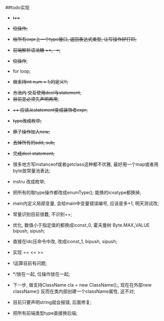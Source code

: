 ##todo实现


- ~~i++~~
- ~~位操作;~~

- ~~给所有expr上一个type接口, 返回表达式类型, 让写操作好打印;~~


- ~~前端解析语法糖 +=, -=;~~
- ~~位操作~~;
- for loop;
- ~~做支持int num = 1;的定义!!;~~

+ ~~方法内 交互使用decl与statement~~;
+ ~~目前是必须先声明再用~~;
- ~~++ 应该从statement变成装饰者expr;~~
- ~~type改成枚举;~~  
- ~~原子操作加入new;~~
- ~~去掉所有的add, sub;~~
 - ~~完成decl statement;~~


- 很多地方写instanceof或者getclass这种都不优雅, 最好用一个map或者用byte放常量池表达;

- instru 改成枚举;

- 把所有的取type操作都改成enumType();
能换的icvatype都换掉;

- main内定义局部变量, 会给main中变量错误编号, 应该是多+1, 明天测试改;

- 常量识别目前很蠢, 不识别++;
- 优化, 数值小于指定值的都换成iconst_0, 霍夫曼树 Byte.MAX_VALUE bipush;
  sipush;
  
 - 直接在ldc压命令中改, 改成iconst_1, bipush, sipush;
 
 - 实现 == <= >=
 
 - !运算目前有问题;
 
 - */放在一起, 位操作放在一起;
 
 - 下一步, 做支持ClassName cla = new ClassName();, 
 现在在外部new className() 反而在类内部创建一个className属性, 这不对;
 
 - 目前只要声明string就会报错, 后面修复;
 
 - 把所有前端类型type直接换后端;